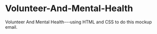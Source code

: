 # Volunteer-And-Mental-Health
Volunteer And Mental Health---using HTML and CSS to do this mockup email.
